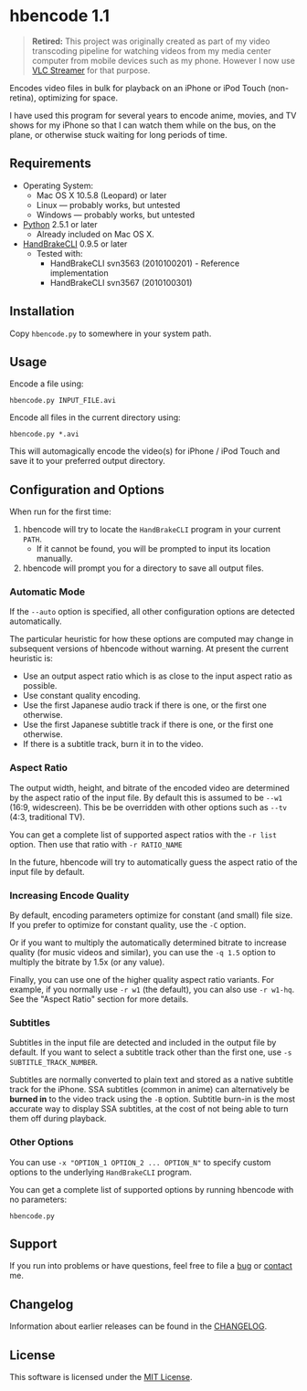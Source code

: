 # hbencode 1.1

> **Retired:** This project was originally created as part of my video transcoding
> pipeline for watching videos from my media center computer from mobile devices
>  such as my phone. However I now use [VLC Streamer] for that purpose.

[VLC Streamer]: http://hobbyistsoftware.com/vlcstreamer/

Encodes video files in bulk for playback on an iPhone or iPod Touch 
(non-retina), optimizing for space.

I have used this program for several years to encode anime, movies, 
and TV shows for my iPhone so that I can watch them while on the bus, 
on the plane, or otherwise stuck waiting for long periods of time.


## Requirements

* Operating System:
    * Mac OS X 10.5.8 (Leopard) or later
    * Linux &mdash; probably works, but untested
    * Windows &mdash; probably works, but untested
* [Python] 2.5.1 or later
    * Already included on Mac OS X.
* [HandBrakeCLI] 0.9.5 or later
    * Tested with:
        * HandBrakeCLI svn3563 (2010100201) - Reference implementation
        * HandBrakeCLI svn3567 (2010100301)

[Python]: http://www.python.org
[HandBrakeCLI]: http://handbrake.fr/downloads2.php


## Installation

Copy `hbencode.py` to somewhere in your system path.


## Usage

Encode a file using:

```
hbencode.py INPUT_FILE.avi
```

Encode all files in the current directory using:

```
hbencode.py *.avi
```

This will automagically encode the video(s) for iPhone / iPod Touch and save it
to your preferred output directory.


## Configuration and Options

When run for the first time:

1. hbencode will try to locate the `HandBrakeCLI` program in your 
   current `PATH`.
    * If it cannot be found, you will be prompted to input its location manually.
2. hbencode will prompt you for a directory to save all output files.


### Automatic Mode

If the `--auto` option is specified, all other configuration options are detected automatically.

The particular heuristic for how these options are computed may change in subsequent versions of hbencode without warning. At present the current heuristic is:

* Use an output aspect ratio which is as close to the input aspect ratio as possible.
* Use constant quality encoding.
* Use the first Japanese audio track if there is one, or the first one otherwise.
* Use the first Japanese subtitle track if there is one, or the first one otherwise.
* If there is a subtitle track, burn it in to the video.

### Aspect Ratio

The output width, height, and bitrate of the encoded video are determined by
the aspect ratio of the input file.
By default this is assumed to be `--w1` (16:9, widescreen).
This be be overridden with other options such as `--tv` (4:3, traditional TV).

You can get a complete list of supported aspect ratios with the `-r list`
option. Then use that ratio with `-r RATIO_NAME`

In the future, hbencode will try to automatically guess the aspect ratio of the
input file by default.

### Increasing Encode Quality

By default, encoding parameters optimize for constant (and small) file size.
If you prefer to optimize for constant quality, use the `-C` option.

Or if you want to multiply the automatically determined bitrate to increase
quality (for music videos and similar), you can use the `-q 1.5` option to
multiply the bitrate by 1.5x (or any value).

Finally, you can use one of the higher quality aspect ratio variants.
For example, if you normally use `-r w1` (the default), you can also use
`-r w1-hq`. See the "Aspect Ratio" section for more details.

### Subtitles

Subtitles in the input file are detected and included in the output file by
default. If you want to select a subtitle track other than the first one,
use `-s SUBTITLE_TRACK_NUMBER`.

Subtitles are normally converted to plain text and stored as a native subtitle
track for the iPhone. SSA subtitles (common in anime) can alternatively be
**burned in** to the video track using the `-B` option. Subtitle burn-in is the
most accurate way to display SSA subtitles, at the cost of not being able to
turn them off during playback.

### Other Options

You can use `-x "OPTION_1 OPTION_2 ... OPTION_N"` to specify custom options to
the underlying `HandBrakeCLI` program.

You can get a complete list of supported options by running hbencode with no
parameters:

```
hbencode.py
```


## Support

If you run into problems or have questions, feel free to file a
[bug] or [contact] me.

[contact]: http://dafoster.net/about#contact
[bug]: https://github.com/davidfstr/hbencode/issues


## Changelog

Information about earlier releases can be found in the [CHANGELOG].

[CHANGELOG]: https://github.com/davidfstr/hbencode/blob/master/CHANGELOG.md


## License

This software is licensed under the [MIT License].

[MIT License]: https://github.com/davidfstr/hbencode/blob/master/LICENSE.txt
